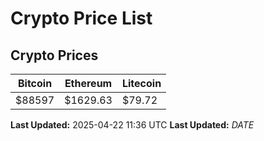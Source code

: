 # Crypto Price List

## Crypto Prices
| Bitcoin | Ethereum | Litecoin |
| ------- | -------- | -------- |
| $88597 | $1629.63 | $79.72 |
**Last Updated:** 2025-04-22 11:36 UTC
**Last Updated:** $DATE$

